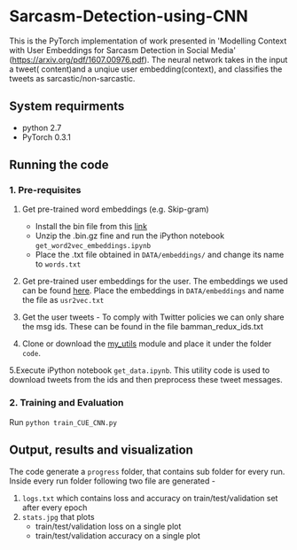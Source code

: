# Sarcasm-Detection-using-CNN

This is the PyTorch implementation of work presented in 'Modelling Context with User Embeddings
for Sarcasm Detection in Social Media' (https://arxiv.org/pdf/1607.00976.pdf). The neural network takes in the input a tweet( content)and a unqiue user embedding(context), and classifies the tweets as sarcastic/non-sarcastic.

## System requirments
- python 2.7
- PyTorch 0.3.1


## Running the code
### 1. Pre-requisites
1. Get pre-trained word embeddings (e.g. Skip-gram)
   - Install the bin file from this [link](https://drive.google.com/file/d/0B7XkCwpI5KDYNlNUTTlSS21pQmM/edit)
   - Unzip the .bin.gz fine and run the iPython notebook ```get_word2vec_embeddings.ipynb```
   - Place the .txt file obtained in ```DATA/embeddings/``` and change its name to ```words.txt```

2.  Get pre-trained user embeddings for the user. The embeddings we used can be found [here](https://www.dropbox.com/s/pmp5x08v6w09jrq/usr2vec_400_master.txt?dl=0). Place the embeddings in ```DATA/embeddings``` and name the file as ```usr2vec.txt```

3.  Get the user tweets - To comply with Twitter policies we can only share the msg ids. These can be found in the file bamman_redux_ids.txt 

4. Clone or download the [my_utils](https://github.com/samiroid/utils) module and place it under the folder ```code```. 

5.Execute iPython notebook ```get_data.ipynb```. This utility code is used to download tweets from the ids and then preprocess these tweet messages.

### 2. Training and Evaluation
Run ```python train_CUE_CNN.py```

## Output, results and visualization 
The code generate a ```progress``` folder, that contains sub folder for every run. Inside every run folder following two file are generated - 
1. ```logs.txt``` which contains loss and accuracy on train/test/validation set after every epoch
2. ```stats.jpg``` that plots
   - train/test/validation loss on a single plot
   - train/test/validation accuracy on a single plot
